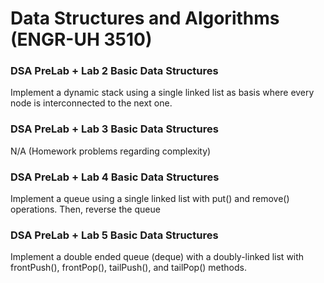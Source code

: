 
# Data Structures and Algorithms (ENGR-UH 3510)

### DSA PreLab + Lab 2 Basic Data Structures

Implement a dynamic stack using a single linked list as basis where every node is interconnected to the next one.


### DSA PreLab + Lab 3 Basic Data Structures

N/A (Homework problems regarding complexity)

### DSA PreLab + Lab 4 Basic Data Structures

Implement a queue using a single linked list with put() and remove() operations. Then, reverse the queue

### DSA PreLab + Lab 5 Basic Data Structures

Implement a double ended queue (deque) with a doubly-linked list with frontPush(), frontPop(), tailPush(), and tailPop() methods.  
